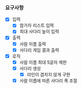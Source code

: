### 요구사항

- [x] 입력
  - [x] 참가자 리스트 입력
  - [x] 최대 사다리 높이 입력
- [x] 출력
  - [x] 사람 이름 출력
  - [x] 사다리 게임 결과 출력
- [x] 로직
  - [x] 사람 이름 최대 5글자 제한
  - [x] 사다리 생성
    - [x] 라인이 겹치지 않게 구현
  - [x] 사람 이름에 따른 사다리 폭 조절
